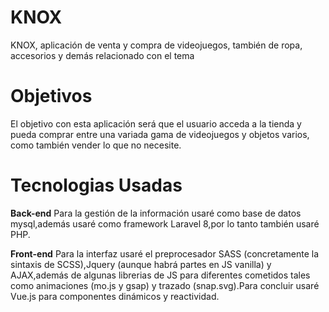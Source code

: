 # KNOX
KNOX, aplicación de venta y compra de videojuegos, también de ropa, accesorios y demás relacionado con el tema
# Objetivos
El objetivo con esta aplicación será que el usuario acceda a la tienda y pueda comprar entre una variada gama de videojuegos y objetos varios, como también vender lo que no necesite.
# Tecnologias Usadas
**Back-end**
Para la gestión de la información usaré como base de datos mysql,además usaré como framework Laravel 8,por lo tanto también usaré PHP.

**Front-end**
Para la interfaz usaré el preprocesador SASS (concretamente la sintaxis de SCSS),Jquery (aunque habrá partes en JS vanilla) y AJAX,además de algunas librerias de JS para diferentes cometidos tales como animaciones (mo.js y gsap) y trazado (snap.svg).Para concluir usaré Vue.js para componentes dinámicos y reactividad.
